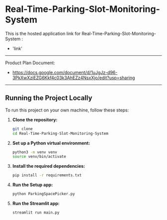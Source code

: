 # Real-Time-Parking-Slot-Monitoring-System


This is the hosted application link for Real-Time-Parking-Slot-Monitoring-System :  
 - 'link'

---
Product Plan Document:
 - https://docs.google.com/document/d/1uJgJz-d96-3PkXwXziEZG6Kkf4c03k3AhEZz4NsxXjo/edit?usp=sharing
---
## Running the Project Locally

To run this project on your own machine, follow these steps:

1.  **Clone the repository:**
    ```bash
    git clone 
    cd Real-Time-Parking-Slot-Monitoring-System
    ```

2.  **Set up a Python virtual environment:**
    ```bash
    python3 -m venv venv
    source venv/bin/activate
    ```

3.  **Install the required dependencies:**
    ```bash
    pip install -r requirements.txt
    ```


4.  **Run the Setup app:**
    ```bash
    python ParkingSpacePicker.py
    ```
5.  **Run the Streamlit app:**
    ```bash
    streamlit run main.py
    ```
